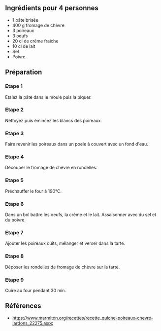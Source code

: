 ## Ingrédients pour 4 personnes

- 1 pâte brisée
- 400 g fromage de chèvre
- 3 poireaux
- 3 oeufs
- 20 cl de crême fraiche
- 10 cl de lait
- Sel
- Poivre

## Préparation

### Etape 1

Etalez la pâte dans le moule puis la piquer.

### Etape 2

Nettoyez puis émincez les blancs des poireaux.

### Etape 3

Faire revenir les poireaux dans un poele à couvert avec un fond d'eau.

### Etape 4

Découper le fromage de chèvre en rondelles.

### Etape 5

Préchauffer le four à 190°C.

### Etape 6

Dans un bol battre les oeufs, la crème et le lait. Assaisonner avec du sel et du poivre.

### Etape 7

Ajouter les poireaux cuits, mélanger et verser dans la tarte.

### Etape 8

Déposer les rondelles de fromage de chèvre sur la tarte.

### Etape 9

Cuire au four pendant 30 min.

## Références

- <https://www.marmiton.org/recettes/recette_quiche-poireaux-chevre-lardons_22275.aspx>
